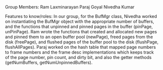 Group Members:
Ram Laxminarayan
Paraj Goyal
Nivedha Kumar

Features to know/roles: In our group, for the BufMgr class, Nivedha worked on instantiating the BufMgr object with the appropriate number of buffers, and the functions that unpinned and pinned pages in the buffer (pinPage, unPinPage). Ram wrote the functions that created and allocated new pages and pinned them to an open buffer pool (newPage), freed pages from the disk (freePage), and flushed pages of the buffer pool to the disk (flushPage, flushAllPages). Paraj worked on the hash table that mapped page numbers to frame numbers and the frame desc implementations which keeps track of the page number, pin count, and dirty bit, and also the getter methods (getNumBuffers, getNumUnpinnedBuffers).
